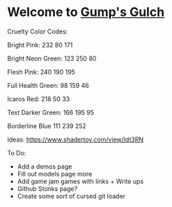 # Welcome to [Gump's Gulch](https://astro.build)

Cruelty Color Codes:

Bright Pink:
232 80 171

Bright Neon Green:
123 250 80

Flesh Pink:
240 190 195

Full Health Green:
98 159 46

Icaros Red:
218 50 33

Text Darker Green:
166 195 95

Borderline Blue
111 239 252

Ideas:
https://www.shadertoy.com/view/ldt3RN

To Do:

- Add a demos page
- Fill out models page more
- Add game jam games with links + Write ups
- Github Stonks page?
- Create some sort of cursed git loader
